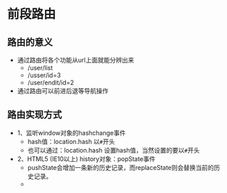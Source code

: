 
# 前段路由

## 路由的意义
+ 通过路由将各个功能从url上面就能分辨出来
  - /user/list
  - /usser/id=3
  - /user/endit/id=2
+ 通过路由可以前进后退等导航操作

## 路由实现方式
+ 1、监听window对象的hashchange事件
  - hash值：location.hash 以`#`开头
  - 也可以通过：location.hash 设置hash值，当然设置的要以`#`开头
+ 2、HTML5 (IE10以上) history对象：popState事件
  - pushState会增加一条新的历史记录，而replaceState则会替换当前的历史记录。
  - 
